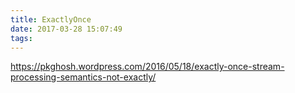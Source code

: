 ```yaml
---
title: ExactlyOnce
date: 2017-03-28 15:07:49
tags:
---
```




https://pkghosh.wordpress.com/2016/05/18/exactly-once-stream-processing-semantics-not-exactly/
